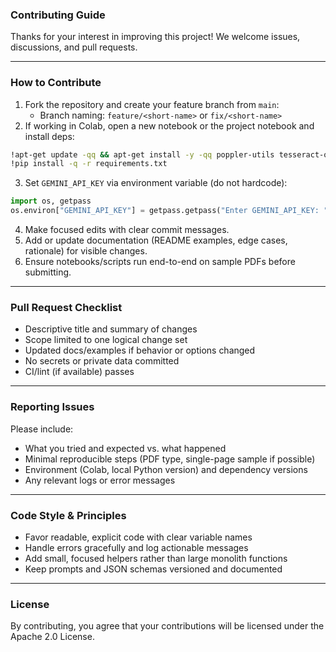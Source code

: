 ### Contributing Guide

Thanks for your interest in improving this project! We welcome issues, discussions, and pull requests.

---

### How to Contribute
1. Fork the repository and create your feature branch from `main`:
   - Branch naming: `feature/<short-name>` or `fix/<short-name>`
2. If working in Colab, open a new notebook or the project notebook and install deps:

```bash
!apt-get update -qq && apt-get install -y -qq poppler-utils tesseract-ocr | cat
!pip install -q -r requirements.txt
```

3. Set `GEMINI_API_KEY` via environment variable (do not hardcode):

```python
import os, getpass
os.environ["GEMINI_API_KEY"] = getpass.getpass("Enter GEMINI_API_KEY: ")
```

4. Make focused edits with clear commit messages.
5. Add or update documentation (README examples, edge cases, rationale) for visible changes.
6. Ensure notebooks/scripts run end-to-end on sample PDFs before submitting.

---

### Pull Request Checklist
- Descriptive title and summary of changes
- Scope limited to one logical change set
- Updated docs/examples if behavior or options changed
- No secrets or private data committed
- CI/lint (if available) passes

---

### Reporting Issues
Please include:
- What you tried and expected vs. what happened
- Minimal reproducible steps (PDF type, single-page sample if possible)
- Environment (Colab, local Python version) and dependency versions
- Any relevant logs or error messages

---

### Code Style & Principles
- Favor readable, explicit code with clear variable names
- Handle errors gracefully and log actionable messages
- Add small, focused helpers rather than large monolith functions
- Keep prompts and JSON schemas versioned and documented

---

### License
By contributing, you agree that your contributions will be licensed under the Apache 2.0 License.

